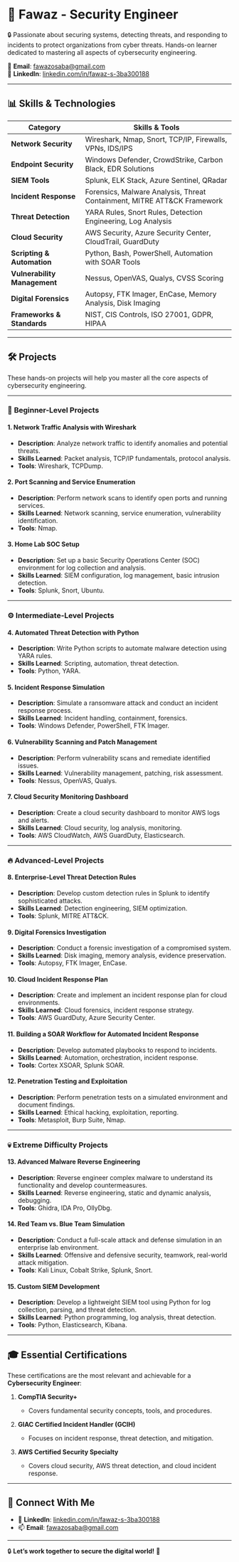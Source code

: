 <!-- GitHub Landing Page for Fawaz - Cybersecurity Engineer -->

# 🚀 **Fawaz - Security Engineer**  

🔒 Passionate about securing systems, detecting threats, and responding to incidents to protect organizations from cyber threats. Hands-on learner dedicated to mastering all aspects of cybersecurity engineering.

📧 **Email**: [fawazosaba@gmail.com](mailto:fawazosaba@gmail.com)  
🔗 **LinkedIn**: [linkedin.com/in/fawaz-s-3ba300188](https://www.linkedin.com/in/fawaz-s-3ba300188/)  

---

## 📊 **Skills & Technologies**

| **Category**                   | **Skills & Tools**                                                                                   |
|--------------------------------|------------------------------------------------------------------------------------------------------|
| **Network Security**           | Wireshark, Nmap, Snort, TCP/IP, Firewalls, VPNs, IDS/IPS                                            |
| **Endpoint Security**          | Windows Defender, CrowdStrike, Carbon Black, EDR Solutions                                          |
| **SIEM Tools**                 | Splunk, ELK Stack, Azure Sentinel, QRadar                                                           |
| **Incident Response**          | Forensics, Malware Analysis, Threat Containment, MITRE ATT&CK Framework                            |
| **Threat Detection**           | YARA Rules, Snort Rules, Detection Engineering, Log Analysis                                        |
| **Cloud Security**             | AWS Security, Azure Security Center, CloudTrail, GuardDuty                                          |
| **Scripting & Automation**     | Python, Bash, PowerShell, Automation with SOAR Tools                                                |
| **Vulnerability Management**   | Nessus, OpenVAS, Qualys, CVSS Scoring                                                               |
| **Digital Forensics**          | Autopsy, FTK Imager, EnCase, Memory Analysis, Disk Imaging                                          |
| **Frameworks & Standards**     | NIST, CIS Controls, ISO 27001, GDPR, HIPAA                                                          |

---

## 🛠️ **Projects**

These hands-on projects will help you master all the core aspects of cybersecurity engineering.

---

### 🔹 **Beginner-Level Projects**

#### 1. **Network Traffic Analysis with Wireshark**
- **Description**: Analyze network traffic to identify anomalies and potential threats.
- **Skills Learned**: Packet analysis, TCP/IP fundamentals, protocol analysis.
- **Tools**: Wireshark, TCPDump.

#### 2. **Port Scanning and Service Enumeration**
- **Description**: Perform network scans to identify open ports and running services.
- **Skills Learned**: Network scanning, service enumeration, vulnerability identification.
- **Tools**: Nmap.

#### 3. **Home Lab SOC Setup**
- **Description**: Set up a basic Security Operations Center (SOC) environment for log collection and analysis.
- **Skills Learned**: SIEM configuration, log management, basic intrusion detection.
- **Tools**: Splunk, Snort, Ubuntu.

---

### ⚙️ **Intermediate-Level Projects**

#### 4. **Automated Threat Detection with Python**
- **Description**: Write Python scripts to automate malware detection using YARA rules.
- **Skills Learned**: Scripting, automation, threat detection.
- **Tools**: Python, YARA.

#### 5. **Incident Response Simulation**
- **Description**: Simulate a ransomware attack and conduct an incident response process.
- **Skills Learned**: Incident handling, containment, forensics.
- **Tools**: Windows Defender, PowerShell, FTK Imager.

#### 6. **Vulnerability Scanning and Patch Management**
- **Description**: Perform vulnerability scans and remediate identified issues.
- **Skills Learned**: Vulnerability management, patching, risk assessment.
- **Tools**: Nessus, OpenVAS, Qualys.

#### 7. **Cloud Security Monitoring Dashboard**
- **Description**: Create a cloud security dashboard to monitor AWS logs and alerts.
- **Skills Learned**: Cloud security, log analysis, monitoring.
- **Tools**: AWS CloudWatch, AWS GuardDuty, Elasticsearch.

---

### 🔥 **Advanced-Level Projects**

#### 8. **Enterprise-Level Threat Detection Rules**
- **Description**: Develop custom detection rules in Splunk to identify sophisticated attacks.
- **Skills Learned**: Detection engineering, SIEM optimization.
- **Tools**: Splunk, MITRE ATT&CK.

#### 9. **Digital Forensics Investigation**
- **Description**: Conduct a forensic investigation of a compromised system.
- **Skills Learned**: Disk imaging, memory analysis, evidence preservation.
- **Tools**: Autopsy, FTK Imager, EnCase.

#### 10. **Cloud Incident Response Plan**
- **Description**: Create and implement an incident response plan for cloud environments.
- **Skills Learned**: Cloud forensics, incident response strategy.
- **Tools**: AWS GuardDuty, Azure Security Center.

#### 11. **Building a SOAR Workflow for Automated Incident Response**
- **Description**: Develop automated playbooks to respond to incidents.
- **Skills Learned**: Automation, orchestration, incident response.
- **Tools**: Cortex XSOAR, Splunk SOAR.

#### 12. **Penetration Testing and Exploitation**
- **Description**: Perform penetration tests on a simulated environment and document findings.
- **Skills Learned**: Ethical hacking, exploitation, reporting.
- **Tools**: Metasploit, Burp Suite, Nmap.

---

### 💀 **Extreme Difficulty Projects**

#### 13. **Advanced Malware Reverse Engineering**
- **Description**: Reverse engineer complex malware to understand its functionality and develop countermeasures.
- **Skills Learned**: Reverse engineering, static and dynamic analysis, debugging.
- **Tools**: Ghidra, IDA Pro, OllyDbg.

#### 14. **Red Team vs. Blue Team Simulation**
- **Description**: Conduct a full-scale attack and defense simulation in an enterprise lab environment.
- **Skills Learned**: Offensive and defensive security, teamwork, real-world attack mitigation.
- **Tools**: Kali Linux, Cobalt Strike, Splunk, Snort.

#### 15. **Custom SIEM Development**
- **Description**: Develop a lightweight SIEM tool using Python for log collection, parsing, and threat detection.
- **Skills Learned**: Python programming, log analysis, threat detection.
- **Tools**: Python, Elasticsearch, Kibana.

---

## 🎓 **Essential Certifications**

These certifications are the most relevant and achievable for a **Cybersecurity Engineer**:

1. **CompTIA Security+**  
   - Covers fundamental security concepts, tools, and procedures.

2. **GIAC Certified Incident Handler (GCIH)**  
   - Focuses on incident response, threat detection, and mitigation.

3. **AWS Certified Security Specialty**  
   - Covers cloud security, AWS threat detection, and cloud incident response.

---

## 🔗 **Connect With Me**

- 💼 **LinkedIn**: [linkedin.com/in/fawaz-s-3ba300188](https://www.linkedin.com/in/fawaz-s-3ba300188/)  
- 📫 **Email**: [fawazosaba@gmail.com](mailto:fawazosaba@gmail.com)

---

🔒 **Let’s work together to secure the digital world!** 🚀
